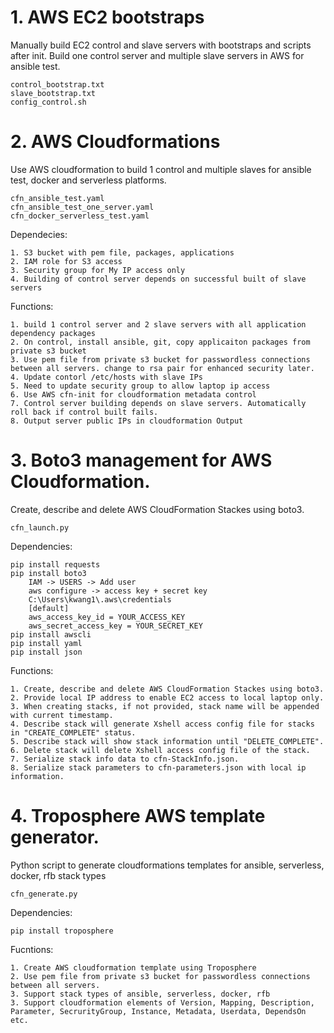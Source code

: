 # 1. AWS EC2 bootstraps
Manually build EC2 control and slave servers with bootstraps and scripts after init. Build one control server and multiple slave servers in AWS for ansible test.

	control_bootstrap.txt
	slave_bootstrap.txt
	config_control.sh

# 2. AWS Cloudformations
Use AWS cloudformation to build 1 control and multiple slaves for ansible test, docker and serverless platforms.

	cfn_ansible_test.yaml
	cfn_ansible_test_one_server.yaml
	cfn_docker_serverless_test.yaml
	
Dependecies:
		
	1. S3 bucket with pem file, packages, applications
	2. IAM role for S3 access
	3. Security group for My IP access only
	4. Building of control server depends on successful built of slave servers
		
Functions:
	
	1. build 1 control server and 2 slave servers with all application dependency packages 
	2. On control, install ansible, git, copy applicaiton packages from private s3 bucket
	3. Use pem file from private s3 bucket for passwordless connections between all servers. change to rsa pair for enhanced security later.
	4. Update contorl /etc/hosts with slave IPs
	5. Need to update security group to allow laptop ip access
	6. Use AWS cfn-init for cloudformation metadata control
	7. Control server building depends on slave servers. Automatically roll back if control built fails.
	8. Output server public IPs in cloudformation Output

# 3. Boto3 management for AWS Cloudformation.
Create, describe and delete AWS CloudFormation Stackes using boto3.
		
	cfn_launch.py
	
Dependencies:

	pip install requests
	pip install boto3
	    IAM -> USERS -> Add user
	    aws configure -> access key + secret key
	    C:\Users\kwang1\.aws\credentials
		[default]
		aws_access_key_id = YOUR_ACCESS_KEY
		aws_secret_access_key = YOUR_SECRET_KEY
	pip install awscli
	pip install yaml
	pip install json
	
Functions:

	1. Create, describe and delete AWS CloudFormation Stackes using boto3.
	2. Provide local IP address to enable EC2 access to local laptop only. 
	3. When creating stacks, if not provided, stack name will be appended with current timestamp.
	4. Describe stack will generate Xshell access config file for stacks in "CREATE_COMPLETE" status.
	5. Describe stack will show stack information until "DELETE_COMPLETE".
	6. Delete stack will delete Xshell access config file of the stack.
	7. Serialize stack info data to cfn-StackInfo.json.
	8. Serialize stack parameters to cfn-parameters.json with local ip information.

# 4. Troposphere AWS template generator.
Python script to generate cloudformations templates for ansible, serverless, docker, rfb stack types

	cfn_generate.py
		
Dependencies:

	pip install troposphere

Fucntions:

	1. Create AWS cloudformation template using Troposphere
	2. Use pem file from private s3 bucket for passwordless connections between all servers.
	3. Support stack types of ansible, serverless, docker, rfb
	3. Support cloudformation elements of Version, Mapping, Description, Parameter, SecrurityGroup, Instance, Metadata, Userdata, DependsOn etc.
